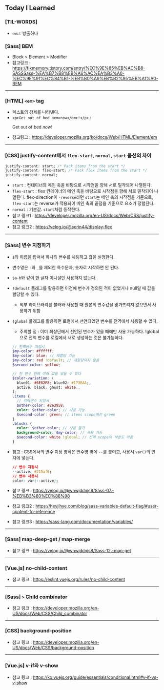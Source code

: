 ## Today I Learned

### [TIL-WORDS]

- `emit` 방출하다

### [Sass] BEM

- Block > Element > Modifier
- 참고링크 : https://fixmemory.tistory.com/entry/%EC%9E%85%EB%AC%B8-SASSSass-%EA%B7%B8%EB%A6%AC%EA%B3%A0-%EC%9E%91%EC%84%B1-%EB%B0%A9%EB%B2%95%EB%A1%A0-BEM

---

### [HTML] `<em>` tag

- 텍스트의 강세를 나타낸다.
- `<p>Get out of bed <em>now</em>!</p>` : <p>Get out of bed <em>now</em>!</p>
- 참고링크 : https://developer.mozilla.org/ko/docs/Web/HTML/Element/em

---

### [CSS] justify-content에서 `flex-start`, `normal`, `start` 옵션의 차이

```css
justify-content: start; /* Pack items from the start */
justify-content: flex-start; /* Pack flex items from the start */
justify-content: normal;
```

- `start` : 컨테이너의 메인 축을 바탕으로 시작점을 향해 서로 밀착되어 나열된다.
- `flex-start` : flex 컨테이너의 메인 축을 바탕으로 시작점을 향해 서로 밀착되어 나열된다. flex-direction이 `-reverse`라면 `start`는 메인 축의 시작점을 기준으로, `flex-start`는 reverse가 적용되어 메인 축의 끝점을 기준으로 요소가 정렬된다.
- `normal` : 기본값. `start`처럼 동작한다.
- 참고 링크1 : https://developer.mozilla.org/en-US/docs/Web/CSS/justify-content
- 참고 링크2 : https://velog.io/@sorin44/display-flex

---

### [Sass] 변수 지정하기

- `$`와 이름을 합쳐서 하나의 변수를 세팅하고 값을 설정한다.
- 변수명은 `-`와 `_`를 제외한 특수문자, 숫자로 시작하면 안 된다.
- `$a-b`와 같이 한 글자 이니셜만 사용하지 않는다.
- `!default` 플래그를 활용하면 이전에 변수가 정의된 적이 없었거나 null일 때 값을 할당할 수 있다.
  - 외부 라이브러리를 불러와 사용할 때 원본의 변수값을 망가뜨리지 않으면서 사용하기 위함
- `!global` 플래그를 활용하면 로컬에서 선언되었던 변수를 전역에서 사용할 수 있다.

  - 주의할 점 : 이미 최상단에서 선언된 변수가 있을 때에만 사용 가능하다. !global으로 전역 변수를 로컬에서 새로 생성하는 것은 불가능하다.

  ```scss
  // 전역변수 지정시
  $my-color: #ffffff;
  $my-color: blue; // 재할당 가능
  $my-color: red !default; // 재할당되지 않음
  $second-color: yellow;

  // 한 변수 안에 여러 값을 넣을 수 있다
  $color-variation: (
    blue01: #6E82F8; blue02: #173EAA;,
    active: black; ghost: white;,
  );
  .items {
    // 지역변수 지정시
    $other-color: #2e3958;
    color: $other-color; // 사용 가능
    $second-color: green; // items scope에선 green
  }
  .blocks {
    color: $other-color; // 사용 불가
    background-color: $my-color; // 사용 가능
    $second-color: white !global; // 전역 scope의 색상도 바꿈
  }
  ```

- 참고 : CSS에서의 변수 지정 방식은 변수명 앞에 `--`를 붙이고, 사용시 `var()`의 인자에 넣는다.
  ```css
  // 변수 지정시
  --active: #215af6;
  // 변수 사용시
  color: var(--active);
  ```
- 참고 링크 : https://velog.io/@whwjddnjs8/Sass-07.-%EB%B3%80%EC%88%98
- 참고 링크2 : https://heyjihye.com/blog/sass-variables-default-flag/#user-content-fn-reference
- 참고 링크3 : https://sass-lang.com/documentation/variables/

---

### [Sass] map-deep-get / map-merge

- 참고 링크 : https://velog.io/@whwjddnjs8/Sass-12.-map-get

---

### [Vue.js] no-child-content

- 참고 링크 : https://eslint.vuejs.org/rules/no-child-content

---

### [Sass] `>` Child combinator

- 참고 링크 : https://developer.mozilla.org/en-US/docs/Web/CSS/Child_combinator

---

### [CSS] background-position

- 참고 링크 : https://developer.mozilla.org/en-US/docs/Web/CSS/background-position

---

### [Vue.js] v-if와 v-show

- 참고 링크 : https://ko.vuejs.org/guide/essentials/conditional.html#v-if-vs-v-show
